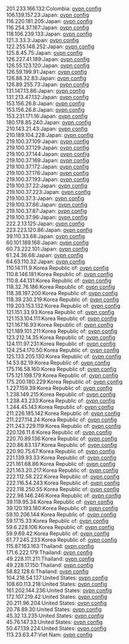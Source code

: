 201.233.166.132:Colombia: [ovpn config](vpn/201_233_166_132.ovpn)  
106.139.157.23:Japan: [ovpn config](vpn/106_139_157_23.ovpn)  
116.220.181.205:Japan: [ovpn config](vpn/116_220_181_205.ovpn)  
116.254.37.167:Japan: [ovpn config](vpn/116_254_37_167.ovpn)  
118.106.239.133:Japan: [ovpn config](vpn/118_106_239_133.ovpn)  
121.3.33.3:Japan: [ovpn config](vpn/121_3_33_3.ovpn)  
122.255.148.252:Japan: [ovpn config](vpn/122_255_148_252.ovpn)  
125.8.45.75:Japan: [ovpn config](vpn/125_8_45_75.ovpn)  
126.227.41.189:Japan: [ovpn config](vpn/126_227_41_189.ovpn)  
126.55.123.120:Japan: [ovpn config](vpn/126_55_123_120.ovpn)  
126.59.199.91:Japan: [ovpn config](vpn/126_59_199_91.ovpn)  
126.88.32.83:Japan: [ovpn config](vpn/126_88_32_83.ovpn)  
126.89.255.73:Japan: [ovpn config](vpn/126_89_255_73.ovpn)  
131.147.13.86:Japan: [ovpn config](vpn/131_147_13_86.ovpn)  
131.213.47.132:Japan: [ovpn config](vpn/131_213_47_132.ovpn)  
153.156.26.8:Japan: [ovpn config](vpn/153_156_26_8.ovpn)  
153.156.26.8:Japan: [ovpn config](vpn/153_156_26_8.ovpn)  
153.231.171.16:Japan: [ovpn config](vpn/153_231_171_16.ovpn)  
180.178.85.240:Japan: [ovpn config](vpn/180_178_85_240.ovpn)  
210.143.21.43:Japan: [ovpn config](vpn/210_143_21_43.ovpn)  
210.189.104.228:Japan: [ovpn config](vpn/210_189_104_228.ovpn)  
219.100.37.109:Japan: [ovpn config](vpn/219_100_37_109.ovpn)  
219.100.37.129:Japan: [ovpn config](vpn/219_100_37_129.ovpn)  
219.100.37.144:Japan: [ovpn config](vpn/219_100_37_144.ovpn)  
219.100.37.169:Japan: [ovpn config](vpn/219_100_37_169.ovpn)  
219.100.37.172:Japan: [ovpn config](vpn/219_100_37_172.ovpn)  
219.100.37.176:Japan: [ovpn config](vpn/219_100_37_176.ovpn)  
219.100.37.193:Japan: [ovpn config](vpn/219_100_37_193.ovpn)  
219.100.37.22:Japan: [ovpn config](vpn/219_100_37_22.ovpn)  
219.100.37.223:Japan: [ovpn config](vpn/219_100_37_223.ovpn)  
219.100.37.3:Japan: [ovpn config](vpn/219_100_37_3.ovpn)  
219.100.37.86:Japan: [ovpn config](vpn/219_100_37_86.ovpn)  
219.100.37.87:Japan: [ovpn config](vpn/219_100_37_87.ovpn)  
219.100.37.96:Japan: [ovpn config](vpn/219_100_37_96.ovpn)  
222.2.13.125:Japan: [ovpn config](vpn/222_2_13_125.ovpn)  
223.223.120.86:Japan: [ovpn config](vpn/223_223_120_86.ovpn)  
39.110.33.68:Japan: [ovpn config](vpn/39_110_33_68.ovpn)  
60.101.189.168:Japan: [ovpn config](vpn/60_101_189_168.ovpn)  
60.73.222.101:Japan: [ovpn config](vpn/60_73_222_101.ovpn)  
61.24.36.68:Japan: [ovpn config](vpn/61_24_36_68.ovpn)  
64.63.110.32:Japan: [ovpn config](vpn/64_63_110_32.ovpn)  
110.14.111.9:Korea Republic of: [ovpn config](vpn/110_14_111_9.ovpn)  
110.8.146.181:Korea Republic of: [ovpn config](vpn/110_8_146_181.ovpn)  
110.8.44.131:Korea Republic of: [ovpn config](vpn/110_8_44_131.ovpn)  
118.32.76.186:Korea Republic of: [ovpn config](vpn/118_32_76_186.ovpn)  
118.38.197.200:Korea Republic of: [ovpn config](vpn/118_38_197_200.ovpn)  
118.39.230.219:Korea Republic of: [ovpn config](vpn/118_39_230_219.ovpn)  
119.203.153.132:Korea Republic of: [ovpn config](vpn/119_203_153_132.ovpn)  
121.151.33.93:Korea Republic of: [ovpn config](vpn/121_151_33_93.ovpn)  
121.153.104.111:Korea Republic of: [ovpn config](vpn/121_153_104_111.ovpn)  
121.167.16.93:Korea Republic of: [ovpn config](vpn/121_167_16_93.ovpn)  
121.189.101.211:Korea Republic of: [ovpn config](vpn/121_189_101_211.ovpn)  
123.212.14.35:Korea Republic of: [ovpn config](vpn/123_212_14_35.ovpn)  
124.111.97.231:Korea Republic of: [ovpn config](vpn/124_111_97_231.ovpn)  
124.254.170.50:Korea Republic of: [ovpn config](vpn/124_254_170_50.ovpn)  
125.133.205.130:Korea Republic of: [ovpn config](vpn/125_133_205_130.ovpn)  
14.53.82.19:Korea Republic of: [ovpn config](vpn/14_53_82_19.ovpn)  
175.116.58.160:Korea Republic of: [ovpn config](vpn/175_116_58_160.ovpn)  
175.121.198.179:Korea Republic of: [ovpn config](vpn/175_121_198_179.ovpn)  
175.200.180.229:Korea Republic of: [ovpn config](vpn/175_200_180_229.ovpn)  
1.227.159.39:Korea Republic of: [ovpn config](vpn/1_227_159_39.ovpn)  
1.238.149.215:Korea Republic of: [ovpn config](vpn/1_238_149_215.ovpn)  
1.238.43.233:Korea Republic of: [ovpn config](vpn/1_238_43_233.ovpn)  
1.244.45.143:Korea Republic of: [ovpn config](vpn/1_244_45_143.ovpn)  
211.226.185.142:Korea Republic of: [ovpn config](vpn/211_226_185_142.ovpn)  
211.227.114.24:Korea Republic of: [ovpn config](vpn/211_227_114_24.ovpn)  
211.243.229.119:Korea Republic of: [ovpn config](vpn/211_243_229_119.ovpn)  
220.126.11.6:Korea Republic of: [ovpn config](vpn/220_126_11_6.ovpn)  
220.70.89.136:Korea Republic of: [ovpn config](vpn/220_70_89_136.ovpn)  
220.86.83.137:Korea Republic of: [ovpn config](vpn/220_86_83_137.ovpn)  
220.90.75.67:Korea Republic of: [ovpn config](vpn/220_90_75_67.ovpn)  
221.139.93.33:Korea Republic of: [ovpn config](vpn/221_139_93_33.ovpn)  
221.161.68.86:Korea Republic of: [ovpn config](vpn/221_161_68_86.ovpn)  
221.163.20.217:Korea Republic of: [ovpn config](vpn/221_163_20_217.ovpn)  
222.112.58.222:Korea Republic of: [ovpn config](vpn/222_112_58_222.ovpn)  
222.116.54.243:Korea Republic of: [ovpn config](vpn/222_116_54_243.ovpn)  
222.118.250.55:Korea Republic of: [ovpn config](vpn/222_118_250_55.ovpn)  
222.98.146.246:Korea Republic of: [ovpn config](vpn/222_98_146_246.ovpn)  
39.119.95.34:Korea Republic of: [ovpn config](vpn/39_119_95_34.ovpn)  
39.120.193.180:Korea Republic of: [ovpn config](vpn/39_120_193_180.ovpn)  
59.10.206.144:Korea Republic of: [ovpn config](vpn/59_10_206_144.ovpn)  
59.17.15.33:Korea Republic of: [ovpn config](vpn/59_17_15_33.ovpn)  
59.6.228.106:Korea Republic of: [ovpn config](vpn/59_6_228_106.ovpn)  
59.9.69.42:Korea Republic of: [ovpn config](vpn/59_9_69_42.ovpn)  
61.77.245.233:Korea Republic of: [ovpn config](vpn/61_77_245_233.ovpn)  
115.87.163.163:Thailand: [ovpn config](vpn/115_87_163_163.ovpn)  
171.6.222.179:Thailand: [ovpn config](vpn/171_6_222_179.ovpn)  
49.228.111.211:Thailand: [ovpn config](vpn/49_228_111_211.ovpn)  
49.228.17.150:Thailand: [ovpn config](vpn/49_228_17_150.ovpn)  
58.82.128.6:Thailand: [ovpn config](vpn/58_82_128_6.ovpn)  
104.218.54.137:United States: [ovpn config](vpn/104_218_54_137.ovpn)  
108.60.113.218:United States: [ovpn config](vpn/108_60_113_218.ovpn)  
161.202.144.236:United States: [ovpn config](vpn/161_202_144_236.ovpn)  
172.107.219.42:United States: [ovpn config](vpn/172_107_219_42.ovpn)  
20.211.96.204:United States: [ovpn config](vpn/20_211_96_204.ovpn)  
20.78.89.30:United States: [ovpn config](vpn/20_78_89_30.ovpn)  
45.32.13.235:United States: [ovpn config](vpn/45_32_13_235.ovpn)  
45.76.147.33:United States: [ovpn config](vpn/45_76_147_33.ovpn)  
50.47.139.224:United States: [ovpn config](vpn/50_47_139_224.ovpn)  
113.23.63.47:Viet Nam: [ovpn config](vpn/113_23_63_47.ovpn)  
